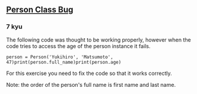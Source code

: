 <h2><a href=https://www.codewars.com/kata/513f887e484edf3eb3000001/train/python target="_blank">Person Class Bug</a></h2><h3>7 kyu</h3><p>The following code was thought to be working properly, however when the code tries to access the age of the person instance it fails. </p><pre style="display: none;"><code class="language-ruby"><span class="cm-variable">person</span> <span class="cm-operator">=</span> <span class="cm-tag">Person</span><span class="cm-operator">.</span><span class="cm-property">new</span>(<span class="cm-string">'Yukihiro'</span>, <span class="cm-string">'Matsumoto'</span>, <span class="cm-number">47</span>)<span class="cm-variable">puts</span> <span class="cm-variable">person</span><span class="cm-operator">.</span><span class="cm-property">full_name</span><span class="cm-variable">puts</span> <span class="cm-variable">person</span><span class="cm-operator">.</span><span class="cm-property">age</span></code></pre><pre><code class="language-python"><span class="cm-variable">person</span> <span class="cm-operator">=</span> <span class="cm-variable">Person</span>(<span class="cm-string">'Yukihiro'</span>, <span class="cm-string">'Matsumoto'</span>, <span class="cm-number">47</span>)<span class="cm-builtin">print</span>(<span class="cm-variable">person</span>.<span class="cm-property">full_name</span>)<span class="cm-builtin">print</span>(<span class="cm-variable">person</span>.<span class="cm-property">age</span>)</code></pre><p>For this exercise you need to fix the code so that it works correctly.</p><p>Note: the order of the person's full name is first name and last name.</p>